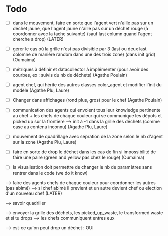 # Todo

- [ ] dans le mouvement, faire en sorte que l'agent vert n'aille pas sur un déchet jaune, que l'agent jaune n'aille pas sur un déchet rouge (à coordonner avec la tache suivante) (sauf last column quand l'agent cherche a drop)  (LATER)
- [ ] gérer le cas où la grille n'est pas divisible par 3 (last ou deux last colomne de manière random dans une des trois zone) (dans init grid)  (Oumaima)
- [ ] métriques à définir et datacollector à implémenter (pour avoir des courbes, ex : suivis du nb de déchets) (Agathe Poulain)
- [ ] agent chef, qui hérite des autres classes color_agent et modifier l'init du modèle (Agathe Plu, Laure)
- [ ] Changer dans affichages (rond plus, gros) pour le chef  (Agathe Poulain) 
- [ ] communication des agents qui envoient tous leur knowledge pertinente au chef + les chefs de chaque couleur qui se communique les dépots et picked up sur la frontière --> init à -1 dans la grille des déchets (comme case au contenu inconnu)  (Agathe Plu, Laure)
- [ ] mouvement de quadrillage avec sépration de la zone selon le nb d'agent sur la zone  (Agathe Plu, Laure)
- [ ] faire en sorte de drop le déchet dans les cas de fin si impossibilité de faire une paire (green and yellow pas chez le rouge) (Oumaima)

- [ ] la visualisation doit permettre de changer le nb de paramètres sans rentrer dans le code (we do it know)


--> faire des agents chefs de chaque couleur pour coordonner les autres (pas abimé)
--> si chef abimé il previent et un autre devient chef ou election d'un nouveau chef (LATER)

--> savoir quadriller 

--> envoyer la grille des déchets, les picked_up_waste, le transformed waste et si tu drops
--> les chefs communiquent entres eux

--> est-ce qu'on peut drop un déchet : OUI


